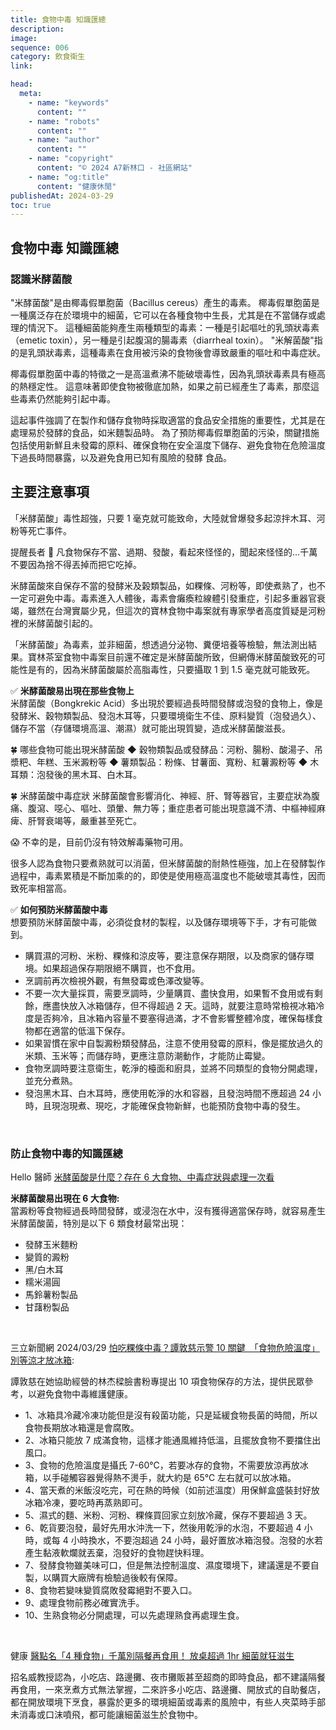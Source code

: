 ```yaml
---
title: 食物中毒 知識匯總
description:
image:
sequence: 006
category: 飲食衛生
link:

head:
  meta:
    - name: "keywords"
      content: ""
    - name: "robots"
      content: ""
    - name: "author"
      content: ""
    - name: "copyright"
      content: "© 2024 A7新林口 - 社區網站"
    - name: "og:title"
      content: "健康休閒"
publishedAt: 2024-03-29
toc: true
---
```


## 食物中毒 知識匯總

### 認識米酵菌酸

"米酵菌酸"是由椰毒假單胞菌（Bacillus cereus）產生的毒素。 椰毒假單胞菌是一種廣泛存在於環境中的細菌，它可以在各種食物中生長，尤其是在不當儲存或處理的情況下。 這種細菌能夠產生兩種類型的毒素：一種是引起嘔吐的乳頭狀毒素（emetic toxin），另一種是引起腹瀉的腸毒素（diarrheal toxin）。 "米解菌酸"指的是乳頭狀毒素，這種毒素在食用被污染的食物後會導致嚴重的嘔吐和中毒症狀。

椰毒假單胞菌中毒的特徵之一是高溫煮沸不能破壞毒性，因為乳頭狀毒素具有極高的熱穩定性。 這意味著即使食物被徹底加熱，如果之前已經產生了毒素，那麼這些毒素仍然能夠引起中毒。

這起事件強調了在製作和儲存食物時採取適當的食品安全措施的重要性，尤其是在處理易於發酵的食品，如米麵製品時。 為了預防椰毒假單胞菌的污染，關鍵措施包括使用新鮮且未發霉的原料、確保食物在安全溫度下儲存、避免食物在危險溫度下過長時間暴露，以及避免食用已知有風險的發酵 食品。

## 主要注意事項

「米酵菌酸」毒性超強，只要 1 毫克就可能致命，大陸就曾爆發多起涼拌木耳、河粉等死亡事件。

提醒長者 🧓 凡食物保存不當、過期、發酸，看起來怪怪的，聞起來怪怪的…千萬不要因為捨不得丟掉而把它吃掉。

米酵菌酸來自保存不當的發酵米及榖類製品，如粿條、河粉等，即使煮熟了，也不一定可避免中毒。毒素進入人體後，毒素會癱瘓粒線體引發重症，引起多重器官衰竭，雖然在台灣實屬少見，但這次的寶林食物中毒案就有專家學者高度質疑是河粉裡的米酵菌酸引起的。

「米酵菌酸」為毒素，並非細菌，想透過分泌物、糞便培養等檢驗，無法測出結果。寶林茶室食物中毒案目前還不確定是米酵菌酸所致，但網傳米酵菌酸致死的可能性是有的，因為米酵菌酸屬於高脂毒性，只要攝取 1 到 1.5 毫克就可能致死。

✅ **米酵菌酸易出現在那些食物上**  
米酵菌酸（Bongkrekic Acid）多出現於要經過長時間發酵或泡發的食物上，像是發酵米、穀物類製品、發泡木耳等，只要環境衛生不佳、原料變質（泡發過久）、儲存不當（存儲環境高溫、潮濕）就可能出現質變，造成米酵菌酸滋長。

🍀 哪些食物可能出現米酵菌酸
◆ 穀物類製品或發酵品：河粉、腸粉、酸湯子、吊漿粑、年糕、玉米澱粉等 ◆ 薯類製品：粉條、甘薯面、寬粉、紅薯澱粉等 ◆ 木耳類：泡發後的黑木耳、白木耳。

🍀 米酵菌酸中毒症狀
米酵菌酸會影響消化、神經、肝、腎等器官，主要症狀為腹痛、腹瀉、噁心、嘔吐、頭暈、無力等；重症患者可能出現意識不清、中樞神經麻痺、肝腎衰竭等，嚴重甚至死亡。

😱 不幸的是，目前仍沒有特效解毒藥物可用。

很多人認為食物只要煮熟就可以消菌，但米酵菌酸的耐熱性極強，加上在發酵製作過程中，毒素累積是不斷加乘的的，即使是使用極高溫度也不能破壞其毒性，因而致死率相當高。

✅ **如何預防米酵菌酸中毒**  
想要預防米酵菌酸中毒，必須從食材的製程，以及儲存環境等下手，才有可能做到。

- 購買濕的河粉、米粉、粿條和涼皮等，要注意保存期限，以及商家的儲存環境。如果超過保存期限絕不購買，也不食用。
- 烹調前再次檢視外觀，有無發霉或色澤改變等。
- 不要一次大量採買，需要烹調時，少量購買、盡快食用，如果暫不食用或有剩餘，應盡快放入冰箱儲存，但不得超過 2 天。這時，就要注意時常檢視冰箱冷度是否夠冷，且冰箱內容量不要塞得過滿，才不會影響整體冷度，確保每樣食物都在適當的低溫下保存。
- 如果習慣在家中自製澱粉類發酵品，注意不使用發霉的原料，像是擺放過久的米類、玉米等；而儲存時，更應注意防潮動作，才能防止霉變。
- 食物烹調時要注意衛生，乾淨的檯面和廚具，並將不同類型的食物分開處理，並充分煮熟。
- 發泡黑木耳、白木耳時，應使用乾淨的水和容器，且發泡時間不應超過 24 小時，且現泡現煮、現吃，才能確保食物新鮮，也能預防食物中毒的發生。

<br>

### 防止食物中毒的知識匯總

Hello 醫師 <a href="https://helloyishi.com.tw/infectious-diseases/foodborne-infections/bongkrekic-acid/">米酵菌酸是什麼？存在 6 大食物、中毒症狀與處理一次看</a>

**米酵菌酸易出現在 6 大食物:**  
當澱粉等食物經過長時間發酵，或浸泡在水中，沒有獲得適當保存時，就容易產生米酵菌酸菌，特別是以下 6 類食材最常出現：

- 發酵玉米麵粉
- 變質的澱粉
- 黑/白木耳
- 糯米湯圓
- 馬鈴薯粉製品
- 甘藷粉製品

<br>

三立新聞網 2024/03/29 <a href="https://today.line.me/tw/v2/article/OpzyxBE">怕吃粿條中毒？譚敦慈示警 10 關鍵　「食物危險溫度」別等涼才放冰箱</a>:

譚敦慈在她協助經營的林杰樑臉書粉專提出 10 項食物保存的方法，提供民眾參考，以避免食物中毒維護健康。

- 1、冰箱具冷藏冷凍功能但是沒有殺菌功能，只是延緩食物長菌的時間，所以食物長期放冰箱還是會腐敗。
- 2、冰箱只能放 7 成滿食物，這樣才能通風維持低溫，且擺放食物不要擋住出風口。
- 3、食物的危險溫度是攝氏 7-60℃，若要冰存的食物，不需要放涼再放冰箱，以手碰觸容器覺得熱不燙手，就大約是 65℃ 左右就可以放冰箱。
- 4、當天煮的米飯沒吃完，可在熱的時候（如前述溫度）用保鮮盒盛裝封好放冰箱冷凍，要吃時再蒸熟即可。
- 5、濕式的麵、米粉、河粉、粿條買回家立刻放冷藏，保存不要超過 3 天。
- 6、乾貨要泡發，最好先用水沖洗一下，然後用乾淨的水泡，不要超過 4 小時，或每 4 小時換水，不要泡超過 24 小時，最好置放冰箱泡發。泡發的水若產生黏液軟爛就丟棄，泡發好的食物趕快料理。
- 7、發酵食物雖美味可口，但是無法控制溫度、濕度環境下，建議還是不要自製，以購買大廠牌有檢驗過後較有保障。
- 8、食物若變味變質腐敗發霉絕對不要入口。
- 9、處理食物前務必確實洗手。
- 10、生熟食物必分開處理，可以先處理熟食再處理生食。

<br>

健康 <a href="https://today.line.me/tw/v2/article/3NRy77B">醫點名「4 種食物」千萬別隔餐再食用！ 放桌超過 1hr 細菌就狂滋生</a>

招名威教授認為，小吃店、路邊攤、夜市攤販甚至超商的即時食品，都不建議隔餐再食用，一來烹煮方式無法掌握，二來許多小吃店、路邊攤、開放式的自助餐店，都在開放環境下烹食，暴露於更多的環境細菌或毒素的風險中，有些人夾菜時手部未消毒或口沫噴飛，都可能讓細菌滋生於食物中。
